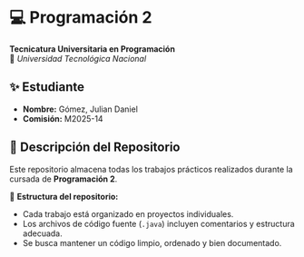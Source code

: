 # 💻 Programación 2  
**Tecnicatura Universitaria en Programación**  
📍 *Universidad Tecnológica Nacional*  

## ✨ Estudiante  
- **Nombre:** Gómez, Julian Daniel  
- **Comisión:** M2025-14   

## 📂 Descripción del Repositorio  
Este repositorio almacena todas los trabajos prácticos realizados durante la cursada de **Programación 2**.  

📌 **Estructura del repositorio:**  
- Cada trabajo está organizado en proyectos individuales.  
- Los archivos de código fuente (`.java`) incluyen comentarios y estructura adecuada.  
- Se busca mantener un código limpio, ordenado y bien documentado.  


